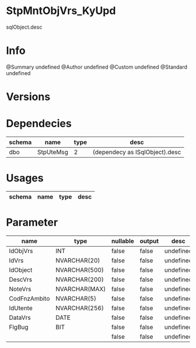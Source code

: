# StpMntObjVrs_KyUpd
sqlObject.desc

# Info 
@Summary undefined
@Author undefined
@Custom undefined
@Standard undefined
# Versions 
# Dependecies 

| schema      | name      | type       | desc          |
| ------ | -------- | -------- | ------ |
| dbo | StpUteMsg | 2 | (dependecy as ISqlObject).desc |
# Usages 

| schema      | name      | type       | desc          |
| ------ | -------- | -------- | ------ |
# Parameter

| name      | type      | nullable      | output       | desc          |
| ------ | -------- | -------- | -------- | ------ |
| IdObjVrs | INT | false | false | undefined |
| IdVrs | NVARCHAR(20) | false | false | undefined |
| IdObject | NVARCHAR(500) | false | false | undefined |
| DescVrs | NVARCHAR(200) | false | false | undefined |
| NoteVrs | NVARCHAR(MAX) | false | false | undefined |
| CodFnzAmbito | NVARCHAR(5) | false | false | undefined |
| IdUtente | NVARCHAR(256) | false | false | undefined |
| DataVrs | DATE | false | false | undefined |
| FlgBug | BIT | false | false | undefined |
|  |  | false | false | undefined |
